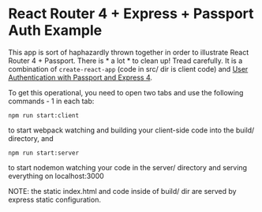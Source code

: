# React Router 4 + Express + Passport Auth Example

This app is sort of haphazardly thrown together in order to illustrate React Router 4 + Passport. There is * a lot * to clean up! Tread carefully. It is a combination of `create-react-app` (code in src/ dir is client code) and [User Authentication with Passport and Express 4](https://github.com/mjhea0/passport-local-express4).

To get this operational, you need to open two tabs and use the following commands - 1 in each tab:

```
npm run start:client
```
to start webpack watching and building your client-side code into the build/ directory, and

```
npm run start:server
```
to start nodemon watching your code in the server/ directory and serving everything on localhost:3000

NOTE: the static index.html and code inside of build/ dir are served by express static configuration.
